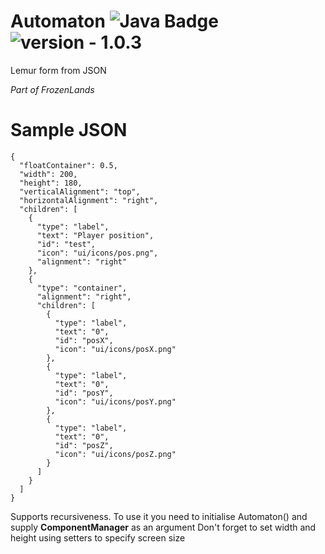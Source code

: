 # Automaton ![Java Badge](https://img.shields.io/static/v1?label=Powered%20by&message=Java&color=darkorange&style=for-the-badge) <img src="https://img.shields.io/badge/version-1.0.3--SNAPSHOT-violet" alt="version - 1.0.3">
Lemur form from JSON

_Part of FrozenLands_

# Sample **JSON**
```
{
  "floatContainer": 0.5,
  "width": 200,
  "height": 180,
  "verticalAlignment": "top",
  "horizontalAlignment": "right",
  "children": [
    {
      "type": "label",
      "text": "Player position",
      "id": "test",
      "icon": "ui/icons/pos.png",
      "alignment": "right"
    },
    {
      "type": "container",
      "alignment": "right",
      "children": [
        {
          "type": "label",
          "text": "0",
          "id": "posX",
          "icon": "ui/icons/posX.png"
        },
        {
          "type": "label",
          "text": "0",
          "id": "posY",
          "icon": "ui/icons/posY.png"
        },
        {
          "type": "label",
          "text": "0",
          "id": "posZ",
          "icon": "ui/icons/posZ.png"
        }
      ]
    }
  ]
}
```

Supports recursiveness.
To use it you need to initialise Automaton() and supply **ComponentManager** as an argument
Don't forget to set width and height using setters to specify screen size
